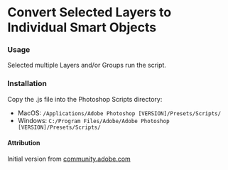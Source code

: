 # Convert Selected Layers to Individual Smart Objects

### Usage
Selected multiple Layers and/or Groups run the script.

### Installation
Copy the .js file into the Photoshop Scripts directory:  
* MacOS: `/Applications/Adobe Photoshop [VERSION]/Presets/Scripts/`
* Windows: `C:/Program Files/Adobe/Adobe Photoshop [VERSION]/Presets/Scripts/`

#### Attribution
Initial version from [community.adobe.com](https://community.adobe.com/t5/photoshop-ecosystem-discussions/script-that-converts-layers-to-separate-smart-objects/m-p/11966325)
